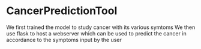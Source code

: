 # CancerPredictionTool
We first trained the model to study cancer with its various symtoms
We then use flask to host a webserver which can be used to predict the cancer in accordance to the symptoms input by the user
